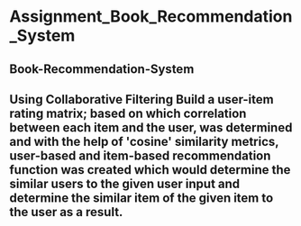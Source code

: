 # Assignment_Book_Recommendation_System

## Book-Recommendation-System

## Using Collaborative Filtering Build a user-item rating matrix; based on which correlation between each item and the user, was determined and with the help of 'cosine' similarity metrics, user-based and item-based recommendation function was created which would determine the similar users to the given user input and determine the similar item of the given item to the user as a result.
